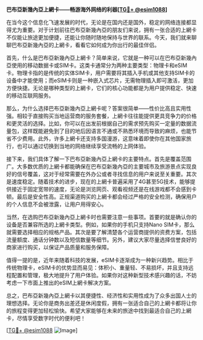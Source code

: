 **巴布亞新幾內亞上網卡——畅游海外网络的利器[[TG💪+ @esim1088](https://t.me/s/esim1088)]**

在当今这个信息化飞速发展的时代，无论是在国内还是国外，稳定的网络连接都显得尤为重要。对于计划前往巴布亞新幾內亞的朋友们来说，拥有一张合适的上網卡不仅能让旅途更加便捷，还能让你随时随地保持与世界的联系。今天，我们就来聊聊巴布亞新幾內亞的上網卡，看看它如何成为你出行的最佳伴侣。

首先，什么是巴布亞新幾內亞上網卡？简单来说，它就是一种可以在巴布亞新幾內亞使用的移动数据卡或SIM卡。这类卡通常分为两种主要类型：物理卡和eSIM卡。物理卡指的是传统的实体SIM卡，用户需要将其插入手机或其他支持SIM卡的设备中才能使用；而eSIM卡则是一种嵌入式芯片，无需物理插入即可激活，更加方便快捷。无论是哪种类型的上網卡，它们的核心功能都是为用户提供稳定、快速的移动互联网服务。

那么，为什么选择巴布亞新幾內亞上網卡呢？答案很简单——性价比高且实用性强。相较于直接购买当地运营商的服务套餐，上網卡往往能提供更具竞争力的价格和更灵活的选择。比如，你可以在出发前根据自己的需求预先购买一定量的数据流量包，这样既能避免到了目的地后因语言不通或不熟悉环境而导致的麻烦，也能节省不少费用。此外，许多上網卡还支持多国漫游，这意味着即使你在其他国家旅行，也可以通过切换到当地的网络继续享受流畅的上网体验。

接下来，我们具体了解一下巴布亞新幾內亞上網卡的主要特点。首先是覆盖范围广。大多数优质的上網卡都能确保在巴布亞新幾內亞的主要城市及旅游景点实现良好的信号覆盖，这对于经常需要在外办公或者寻找信息的用户来说至关重要。其次是速度稳定。随着技术的进步，现在的上網卡普遍采用了4G甚至5G技术，能够提供接近于固定宽带的速度，无论是浏览网页、观看视频还是在线游戏都不会感到卡顿。最后是安全性高。正规渠道购买的上網卡都会经过严格的安全检测，确保用户的个人信息不会被泄露，让用户用得安心。

当然，在选购巴布亞新幾內亞上網卡时也需要注意一些事项。首要的就是确认你的设备是否兼容所选的上網卡类型。例如，如果你的手机只支持Nano SIM卡，那么就需要选择相应的规格产品。其次是要了解清楚各个运营商提供的资费方案，包括流量额度、通话分钟数以及短信数量等细节。另外，建议大家尽量选择信誉良好的商家进行购买，以保证产品质量和服务保障。

值得一提的是，近年来随着科技的发展，eSIM卡逐渐成为一种新兴趋势。相比于传统物理卡，eSIM卡的优势显而易见：体积小、重量轻、不易损坏，并且支持远程配置和管理，极大地提升了用户体验。如果你对这种新型技术感兴趣的话，不妨考虑一下市面上推出的eSIM上網卡解决方案。

总之，巴布亞新幾內亞上網卡以其便捷性、经济性和实用性成为了众多出国人士的理想选择。无论你是商务出差还是休闲度假，拥有一张适合自己的上網卡都将让你的旅程变得更加轻松愉快。希望大家能够在未来的旅途中找到最适合自己的上網卡，尽情享受数字时代的便利吧！

[[TG💪+ @esim1088](https://t.me/s/esim1088) ![Image](https://i.postimg.cc/4NQfJmqS/Snipaste-2025-05-13-00-14-12.png)]